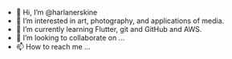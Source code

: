- 👋 Hi, I’m @harlanerskine
- 👀 I’m interested in art, photography, and applications of media.
- 🌱 I’m currently learning Flutter, git and GitHub and AWS.
- 💞️ I’m looking to collaborate on ...
- 📫 How to reach me ...

<!---
harlanerskine/harlanerskine is a ✨ special ✨ repository because its `README.md` (this file) appears on your GitHub profile.
You can click the Preview link to take a look at your changes.
--->
